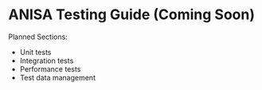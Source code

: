 # ANISA Testing Guide (Coming Soon)

Planned Sections:
- Unit tests
- Integration tests
- Performance tests
- Test data management
